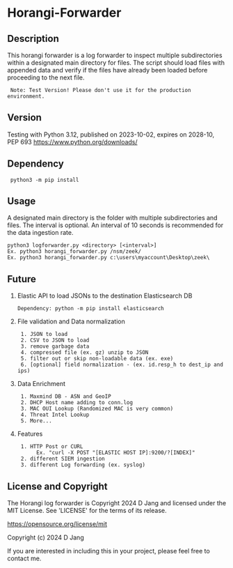 # Horangi-Forwarder

## Description

This horangi forwarder is a log forwarder to inspect multiple subdirectories within a designated main directory for files. The script should load files with appended data and verify if the files have already been loaded before proceeding to the next file.

     Note: Test Version! Please don't use it for the production environment.

## Version

Testing with Python 3.12, published on 2023-10-02, expires on 2028-10, PEP 693
     https://www.python.org/downloads/

## Dependency

     python3 -m pip install

## Usage

A designated main directory is the folder with multiple subdirectories and files.
The interval is optional. An interval of 10 seconds is recommended for the data ingestion rate.

    python3 logforwarder.py <directory> [<interval>]
    Ex. python3 horangi_forwarder.py /nsm/zeek/
    Ex. python3 horangi_forwarder.py c:\users\myaccount\Desktop\zeek\

## Future

1. Elastic API to load JSONs to the destination Elasticsearch DB

       Dependency: python -m pip install elasticsearch
2. File validation and Data normalization

        1. JSON to load
        2. CSV to JSON to load
        3. remove garbage data
        4. compressed file (ex. gz) unzip to JSON
        5. filter out or skip non-loadable data (ex. exe)
        6. [optional] field normalization - (ex. id.resp_h to dest_ip and ips)

4. Data Enrichment

        1. Maxmind DB - ASN and GeoIP
        2. DHCP Host name adding to conn.log
        3. MAC OUI Lookup (Randomized MAC is very common)
        4. Threat Intel Lookup
        5. More...

6. Features

        1. HTTP Post or CURL
             Ex. "curl -X POST "[ELASTIC HOST IP]:9200/?[INDEX]" 
        2. different SIEM ingestion
        3. different Log forwarding (ex. syslog)

## License and Copyright

The Horangi log forwarder is Copyright 2024 D Jang and licensed under the MIT License. See 'LICENSE' for the terms of its release.

https://opensource.org/license/mit

Copyright (c) 2024 D Jang

If you are interested in including this in your project, please feel free to contact me.

